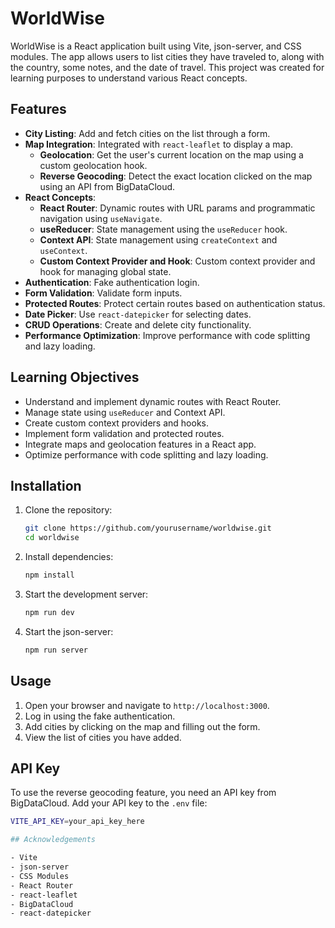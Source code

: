 # WorldWise

WorldWise is a React application built using Vite, json-server, and CSS modules. The app allows users to list cities they have traveled to, along with the country, some notes, and the date of travel. This project was created for learning purposes to understand various React concepts.

## Features

- **City Listing**: Add and fetch cities on the list through a form.
- **Map Integration**: Integrated with `react-leaflet` to display a map.
  - **Geolocation**: Get the user's current location on the map using a custom geolocation hook.
  - **Reverse Geocoding**: Detect the exact location clicked on the map using an API from BigDataCloud.
- **React Concepts**:
  - **React Router**: Dynamic routes with URL params and programmatic navigation using `useNavigate`.
  - **useReducer**: State management using the `useReducer` hook.
  - **Context API**: State management using `createContext` and `useContext`.
  - **Custom Context Provider and Hook**: Custom context provider and hook for managing global state.
- **Authentication**: Fake authentication login.
- **Form Validation**: Validate form inputs.
- **Protected Routes**: Protect certain routes based on authentication status.
- **Date Picker**: Use `react-datepicker` for selecting dates.
- **CRUD Operations**: Create and delete city functionality.
- **Performance Optimization**: Improve performance with code splitting and lazy loading.

## Learning Objectives

- Understand and implement dynamic routes with React Router.
- Manage state using `useReducer` and Context API.
- Create custom context providers and hooks.
- Implement form validation and protected routes.
- Integrate maps and geolocation features in a React app.
- Optimize performance with code splitting and lazy loading.

## Installation

1. Clone the repository:

   ```bash
   git clone https://github.com/yourusername/worldwise.git
   cd worldwise

   ```

2. Install dependencies:

   ```bash
   npm install

   ```

3. Start the development server:

   ```bash
   npm run dev

   ```

4. Start the json-server:
   ```bash
   npm run server
   ```

## Usage

1. Open your browser and navigate to `http://localhost:3000`.
2. Log in using the fake authentication.
3. Add cities by clicking on the map and filling out the form.
4. View the list of cities you have added.

## API Key

To use the reverse geocoding feature, you need an API key from BigDataCloud. Add your API key to the `.env` file:

```bash
VITE_API_KEY=your_api_key_here

## Acknowledgements

- Vite
- json-server
- CSS Modules
- React Router
- react-leaflet
- BigDataCloud
- react-datepicker

```
